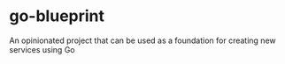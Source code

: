 # go-blueprint
An opinionated project that can be used as a foundation for creating new services using Go
